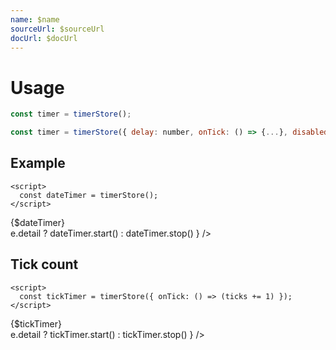 ```yaml
---
name: $name
sourceUrl: $sourceUrl
docUrl: $docUrl
---
```


<script lang="ts">
	import { subDays, subMonths } from 'date-fns';

	import Preview from '$lib/components/Preview.svelte';
	import Switch from '$lib/components/Switch.svelte';

	import timerStore from '$lib/stores/timerStore';

  let ticks = 0;

  const dateTimer = timerStore()
  const tickTimer = timerStore({ onTick: () => ticks += 1 })
</script>

# Usage

```js
const timer = timerStore();
```

```js
const timer = timerStore({ delay: number, onTick: () => {...}, disabled: boolean })
```

## Example

```svelte
<script>
  const dateTimer = timerStore();
</script>
```

<Preview>
  <div>{$dateTimer}</div>
  <Switch checked={dateTimer.isRunning()} on:change={e => e.detail ? dateTimer.start() : dateTimer.stop() } />
</Preview>

## Tick count

```svelte
<script>
  const tickTimer = timerStore({ onTick: () => (ticks += 1) });
</script>
```

<Preview>
  <div>{$tickTimer}</div>
  <Switch checked={tickTimer.isRunning()} on:change={e => e.detail ? tickTimer.start() : tickTimer.stop() } />
</Preview>
